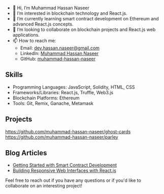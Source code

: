 - 👋 Hi, I’m Muhammad Hassan Naseer
- 👀 I’m interested in blockchain technology and React.js.
- 🌱 I’m currently learning smart contract development on Ethereum and advanced React.js concepts.
- 💞️ I’m looking to collaborate on blockchain projects and React.js web applications.
- 📫 How to reach me: 
  - Email: dev.hassan.naseer@gmail.com
  - LinkedIn: [Muhammad Hassan Naseer](https://www.linkedin.com/in/muhammad-hassan-naseer)
  - GitHub: [muhammad-hassan-naseer](https://github.com/muhammad-hassan-naseer)

## Skills

- Programming Languages: JavaScript, Solidity, HTML, CSS
- Frameworks/Libraries: React.js, Truffle, Web3.js
- Blockchain Platforms: Ethereum
- Tools: Git, Remix, Ganache, Metamask

## Projects

https://github.com/muhammad-hassan-naseer/ghost-cards
https://github.com/muhammad-hassan-naseer/parley

## Blog Articles

- [Getting Started with Smart Contract Development](https://example.com/getting-started-with-smart-contracts)
- [Building Responsive Web Interfaces with React.js](https://example.com/react-responsive-web-interfaces)

Feel free to reach out if you have any questions or if you'd like to collaborate on an interesting project!
